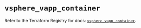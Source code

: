 # `vsphere_vapp_container`

Refer to the Terraform Registry for docs: [`vsphere_vapp_container`](https://registry.terraform.io/providers/hashicorp/vsphere/2.8.2/docs/resources/vapp_container).

